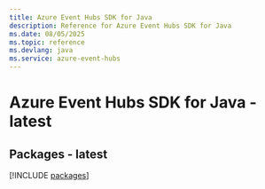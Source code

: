 ```yaml
---
title: Azure Event Hubs SDK for Java
description: Reference for Azure Event Hubs SDK for Java
ms.date: 08/05/2025
ms.topic: reference
ms.devlang: java
ms.service: azure-event-hubs
---
```

# Azure Event Hubs SDK for Java - latest
## Packages - latest
[!INCLUDE [packages](event-hubs-index.md)]